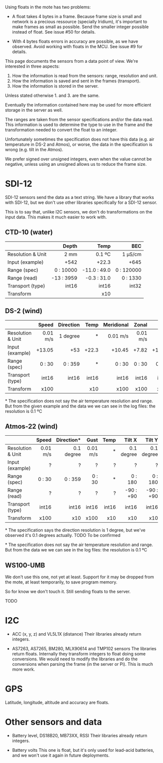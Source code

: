 Using floats in the mote has two problems:

- A float takes 4 bytes in a frame. Because frame size is small and network is
  a precious ressource (specially Iridium), it's important to make frames as
  small as possible. Send the smaller integer possible instead of float.
  See issue #50 for details.

- With 4 bytes floats errors in accuracy are possible, as we have observed.
  Avoid working with floats in the MCU.
  See issue #9 for details.

This page documents the sensors from a data point of view. We're interested in
three aspects:

1. How the information is read from the sensors: range, resolution and unit.
2. How the information is saved and sent in the frames (transport).
3. How the information is stored in the server.

Unless stated otherwise 1. and 3. are the same.

Eventually the information contained here may be used for more efficient
storage in the server as well.

The ranges are taken from the sensor specifications and/or the data read.
This information is used to determine the type to use in the frame and
the transformation needed to convert the float to an integer.

Unfortunately sometimes the specification does not have this data (e.g. air
temperature in DS-2 and Atmos), or worse, the data in the specification is
wrong (e.g. tilt in the Atmos).

We prefer signed over unsigned integers, even when the value cannot be
negative, unless using an unsigned allows us to reduce the frame size.

# SDI-12

SDI-12 sensors send the data as a text string. We have a library that works
with SDI-12, but we don't use other libraries specifically for a SDI-12 sensor.

This is to say that, unlike I2C sensors, we don't do transformations on the
input data. This makes it much easier to work with.

## CTD-10 (water)

|                   | Depth       | Temp         | BEC        |
| ----------------- | -----------:| ------------:| ----------:|
| Resolution & Unit |        2 mm |       0.1 ºC |    1 µS/cm |
| Input (example)   |        +542 |        +22.3 |       +645 |
| Range (spec)      |   0 : 10000 | -11.0 : 49.0 | 0 : 120000 |
| Range (read)      | -13 :  3959 |  -0.3 : 31.0 | 0 :   1330 |
| Transport (type)  |       int16 |        int16 |      int32 |
| Transform         |             |          x10 |            |


## DS-2 (wind)

|                   | Speed       | Direction    | Temp       | Meridional | Zonal    |     Gust |
| ----------------- | -----------:| ------------:| ----------:| ----------:| --------:| --------:|
| Resolution & Unit |    0.01 m/s |     1 degree |         \* |   0.01 m/s | 0.01 m/s | 0.01 m/s |
| Input (example)   |      +13.05 |          +53 |      +22.3 |     +10.45 |    +7.82 |   +13.05 |
| Range (spec)      |      0 : 30 |      0 : 359 |         \* |     0 : 30 |   0 : 30 |   0 : 30 |
| Transport (type)  |       int16 |        int16 |      int16 |      int16 |    int16 |    int16 |
| Transform         |        x100 |              |        x10 |       x100 |     x100 |     x100 |

\* The specification does not say the air temperature resolution and range.
But from the given example and the data we we can see in the log files: the
resolution is 0.1 ºC


## Atmos-22 (wind)

|                   | Speed       | Direction\*  | Gust       | Temp       | Tilt X     | Tilt Y     |
| ----------------- | -----------:| ------------:| ----------:| ----------:| ----------:| ----------:|
| Resolution & Unit |    0.01 m/s |   0.1 degree |   0.01 m/s |         \* | 0.1 degree | 0.1 degree |
| Input (example)   |           ? |            ? |          ? |          ? |          ? |          ? |
| Range (spec)      |      0 : 30 |      0 : 359 |     0 : 30 |         \* |    0 : 180 |    0 : 180 |
| Range (read)      |           ? |            ? |          ? |          ? |  -90 : +90 |  -90 : +90 |
| Transport (type)  |       int16 |        int16 |      int16 |      int16 |      int16 |      int16 |
| Transform         |        x100 |          x10 |       x100 |        x10 |        x10 |        x10 |

\* The specification says the direction resolution is 1 degree, but we've observed
it's 0.1 degrees actually. TODO To be confirmed

\* The specification does not say the air temperature resolution and range.
But from the data we we can see in the log files: the resolution is 0.1 ºC


## WS100-UMB

We don't use this one, not yet at least. Support for it may be dropped from the
mote, at least temporarily, to save program memory.

So for know we don't touch it. Still sending floats to the server.

TODO


# I2C

- ACC (x, y, z) and VL5L1X (distance)
  Their libraries already return integers.

- AS7263, AS7265, BM280, MLX90614 and TMP102 sensors
  The libraries return floats. Internally they transform integers to float
  doing some conversions. We would need to modify the libraries and do the
  conversions when parsing the frame (in the server or Pi). This is much more
  work.


# GPS

Latitude, longitude, altitude and accuracy are floats.


# Other sensors and data

- Battery level, DS18B20, MB73XX, RSSI
  Their libraries already return integers.

- Battery volts
  This one is float, but it's only used for lead-acid batteries, and we won't
  use it again in future deployments.
